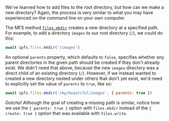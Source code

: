 We've learned how to add files to the root directory, but how can we make a new
directory? Again, the process is very similar to what you may have experienced on
the command line on your own computer.

The MFS method [`files.mkdir`](https://github.com/ipfs/interface-js-ipfs-core/blob/master/SPEC/FILES.md#filesmkdir) creates a new directory at a specified path. For example, to
add a directory `images` to our root directory (`/`), we could do this:

```js
await ipfs.files.mkdir('/images')
```

An optional `parents` property, which defaults to `false`, specifies whether any
parent directories in the given path should be created if they don't already exist.
We didn't need that above, because the new `images` directory was a direct child of an existing
directory (`/`). However, if we instead wanted to created a new directory
nested under others that don't yet exist, we'd need to explicitly set the value of
`parents` to `true`, like so:

```js
await ipfs.files.mkdir('/my/beautiful/images', { parents: true })
```

*Gotcha!* Although the goal of creating a missing path is similar, notice how we use the `{ parents: true }` option with `files.mkdir` instead of the `{ create: true }` option that was available with `files.write`.
